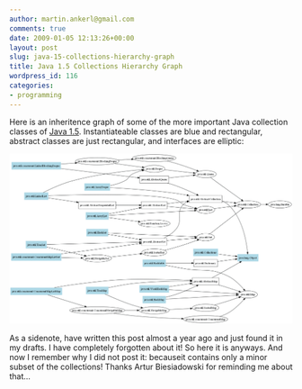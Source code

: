 ```yaml
---
author: martin.ankerl@gmail.com
comments: true
date: 2009-01-05 12:13:26+00:00
layout: post
slug: java-15-collections-hierarchy-graph
title: Java 1.5 Collections Hierarchy Graph
wordpress_id: 116
categories:
- programming
---
```


Here is an inheritence graph of some of the more important Java collection classes of [Java 1.5](http://javadoc.ankerl.com/). Instantiateable classes are blue and rectangular, abstract classes are just rectangular, and interfaces are elliptic:

![Java Collections Hierarchy Small](/img/2009/01/collections.png)  


As a sidenote, have written this post almost a year ago and just found it in my drafts. I have completely forgotten about it! So here it is anyways. And now I remember why I did not post it: becauseit contains only a minor subset of the collections! Thanks Artur Biesiadowski for reminding me about that...

